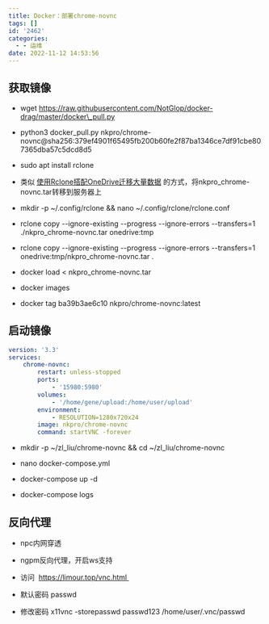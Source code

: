 ```yaml
---
title: Docker：部署chrome-novnc
tags: []
id: '2462'
categories:
  - - 运维
date: 2022-11-12 14:53:56
---
```


## 获取镜像

*   wget https://raw.githubusercontent.com/NotGlop/docker-drag/master/docker\_pull.py

*   python3 docker\_pull.py nkpro/chrome-novnc@sha256:379ef4901f65495fb200b60fe2f87ba1346ce7df91cbe807365dba57c5dcd8d5

*   sudo apt install rclone

*   类似 [使用Rclone搭配OneDrive迁移大量数据](https://occdn.limour.top/2404.html) 的方式，将nkpro\_chrome-novnc.tar转移到服务器上

*   mkdir -p ~/.config/rclone && nano ~/.config/rclone/rclone.conf

*   rclone copy --ignore-existing --progress --ignore-errors --transfers=1 ./nkpro\_chrome-novnc.tar onedrive:tmp

*   rclone copy --ignore-existing --progress --ignore-errors --transfers=1 onedrive:tmp/nkpro\_chrome-novnc.tar .

*   docker load < nkpro\_chrome-novnc.tar

*   docker images

*   docker tag ba39b3ae6c10 nkpro/chrome-novnc:latest

## 启动镜像

```yml
version: '3.3'
services:
    chrome-novnc:
        restart: unless-stopped
        ports:
            - '15980:5980'
        volumes:
            - '/home/gene/upload:/home/user/upload'
        environment:
            - RESOLUTION=1280x720x24
        image: nkpro/chrome-novnc
        command: startVNC -forever
```

*   mkdir -p ~/zl\_liu/chrome-novnc && cd ~/zl\_liu/chrome-novnc

*   nano docker-compose.yml

*   docker-compose up -d

*   docker-compose logs

## 反向代理

*   npc内网穿透

*   ngpm反向代理，开启ws支持

*   访问  https://limour.top/vnc.html 

*   默认密码 passwd

*   修改密码 x11vnc -storepasswd passwd123 /home/user/.vnc/passwd
